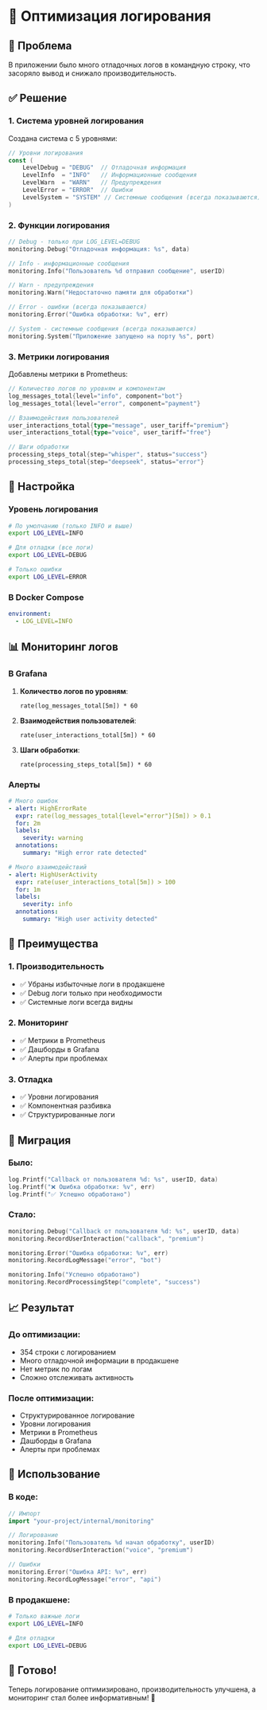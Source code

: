 # 🔧 Оптимизация логирования

## 🎯 Проблема

В приложении было много отладочных логов в командную строку, что засоряло вывод и снижало производительность.

## ✅ Решение

### 1. **Система уровней логирования**

Создана система с 5 уровнями:

```go
// Уровни логирования
const (
    LevelDebug = "DEBUG"  // Отладочная информация
    LevelInfo  = "INFO"   // Информационные сообщения
    LevelWarn  = "WARN"   // Предупреждения
    LevelError = "ERROR"  // Ошибки
    LevelSystem = "SYSTEM" // Системные сообщения (всегда показываются)
)
```

### 2. **Функции логирования**

```go
// Debug - только при LOG_LEVEL=DEBUG
monitoring.Debug("Отладочная информация: %s", data)

// Info - информационные сообщения
monitoring.Info("Пользователь %d отправил сообщение", userID)

// Warn - предупреждения
monitoring.Warn("Недостаточно памяти для обработки")

// Error - ошибки (всегда показываются)
monitoring.Error("Ошибка обработки: %v", err)

// System - системные сообщения (всегда показываются)
monitoring.System("Приложение запущено на порту %s", port)
```

### 3. **Метрики логирования**

Добавлены метрики в Prometheus:

```go
// Количество логов по уровням и компонентам
log_messages_total{level="info", component="bot"}
log_messages_total{level="error", component="payment"}

// Взаимодействия пользователей
user_interactions_total{type="message", user_tariff="premium"}
user_interactions_total{type="voice", user_tariff="free"}

// Шаги обработки
processing_steps_total{step="whisper", status="success"}
processing_steps_total{step="deepseek", status="error"}
```

## 🔧 Настройка

### **Уровень логирования**

```bash
# По умолчанию (только INFO и выше)
export LOG_LEVEL=INFO

# Для отладки (все логи)
export LOG_LEVEL=DEBUG

# Только ошибки
export LOG_LEVEL=ERROR
```

### **В Docker Compose**

```yaml
environment:
  - LOG_LEVEL=INFO
```

## 📊 Мониторинг логов

### **В Grafana**

1. **Количество логов по уровням**:
   ```promql
   rate(log_messages_total[5m]) * 60
   ```

2. **Взаимодействия пользователей**:
   ```promql
   rate(user_interactions_total[5m]) * 60
   ```

3. **Шаги обработки**:
   ```promql
   rate(processing_steps_total[5m]) * 60
   ```

### **Алерты**

```yaml
# Много ошибок
- alert: HighErrorRate
  expr: rate(log_messages_total{level="error"}[5m]) > 0.1
  for: 2m
  labels:
    severity: warning
  annotations:
    summary: "High error rate detected"

# Много взаимодействий
- alert: HighUserActivity
  expr: rate(user_interactions_total[5m]) > 100
  for: 1m
  labels:
    severity: info
  annotations:
    summary: "High user activity detected"
```

## 🎯 Преимущества

### **1. Производительность**
- ✅ Убраны избыточные логи в продакшене
- ✅ Debug логи только при необходимости
- ✅ Системные логи всегда видны

### **2. Мониторинг**
- ✅ Метрики в Prometheus
- ✅ Дашборды в Grafana
- ✅ Алерты при проблемах

### **3. Отладка**
- ✅ Уровни логирования
- ✅ Компонентная разбивка
- ✅ Структурированные логи

## 🔄 Миграция

### **Было:**
```go
log.Printf("Callback от пользователя %d: %s", userID, data)
log.Printf("❌ Ошибка обработки: %v", err)
log.Printf("✅ Успешно обработано")
```

### **Стало:**
```go
monitoring.Debug("Callback от пользователя %d: %s", userID, data)
monitoring.RecordUserInteraction("callback", "premium")

monitoring.Error("Ошибка обработки: %v", err)
monitoring.RecordLogMessage("error", "bot")

monitoring.Info("Успешно обработано")
monitoring.RecordProcessingStep("complete", "success")
```

## 📈 Результат

### **До оптимизации:**
- 354 строки с логированием
- Много отладочной информации в продакшене
- Нет метрик по логам
- Сложно отслеживать активность

### **После оптимизации:**
- Структурированное логирование
- Уровни логирования
- Метрики в Prometheus
- Дашборды в Grafana
- Алерты при проблемах

## 🚀 Использование

### **В коде:**
```go
// Импорт
import "your-project/internal/monitoring"

// Логирование
monitoring.Info("Пользователь %d начал обработку", userID)
monitoring.RecordUserInteraction("voice", "premium")

// Ошибки
monitoring.Error("Ошибка API: %v", err)
monitoring.RecordLogMessage("error", "api")
```

### **В продакшене:**
```bash
# Только важные логи
export LOG_LEVEL=INFO

# Для отладки
export LOG_LEVEL=DEBUG
```

## 🎯 Готово!

Теперь логирование оптимизировано, производительность улучшена, а мониторинг стал более информативным! 🚀
